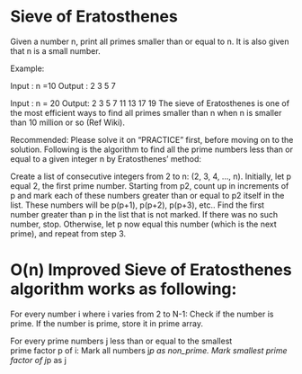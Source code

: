 # Sieve of Eratosthenes
Given a number n, print all primes smaller than or equal to n. It is also given that n is a small number.

Example:

Input : n =10
Output : 2 3 5 7 

Input : n = 20 
Output: 2 3 5 7 11 13 17 19
The sieve of Eratosthenes is one of the most efficient ways to find all primes smaller than n when n is smaller than 10 million or so (Ref Wiki).

Recommended: Please solve it on “PRACTICE” first, before moving on to the solution.
Following is the algorithm to find all the prime numbers less than or equal to a given integer n by Eratosthenes’ method:

Create a list of consecutive integers from 2 to n: (2, 3, 4, …, n).
Initially, let p equal 2, the first prime number.
Starting from p2, count up in increments of p and mark each of these numbers greater than or equal to p2 itself in the list. These numbers will be p(p+1), p(p+2), p(p+3), etc..
Find the first number greater than p in the list that is not marked. If there was no such number, stop. Otherwise, let p now equal this number (which is the next prime), and repeat from step 3.

# O(n) Improved Sieve of Eratosthenes algorithm works as following:

For every number i where i varies from 2 to N-1:
    Check if the number is prime. If the number
    is prime, store it in prime array.

For every prime numbers j less than or equal to the smallest  
prime factor p of i:
    Mark all numbers j*p as non_prime.
    Mark smallest prime factor of j*p as j
